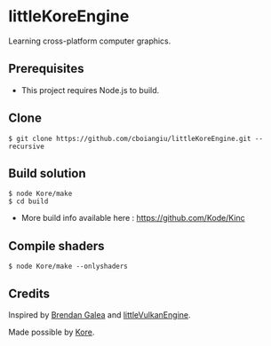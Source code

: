 # littleKoreEngine

Learning cross-platform computer graphics.

## Prerequisites

- This project requires Node.js to build.

## Clone
```
$ git clone https://github.com/cboiangiu/littleKoreEngine.git --recursive
```

## Build solution
```
$ node Kore/make
$ cd build
```
- More build info available here : https://github.com/Kode/Kinc

## Compile shaders
```
$ node Kore/make --onlyshaders
```

## Credits

Inspired by [Brendan Galea](https://www.youtube.com/channel/UC9pXmjxsQHeFH9vgCeRsHcw) and [littleVulkanEngine](https://github.com/blurrypiano/littleVulkanEngine).

Made possible by [Kore](https://github.com/Kode/Kinc).
